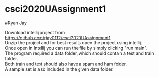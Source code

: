 # csci2020UAssignment1
#Ryan Jay

Download intellij project from https://github.com/rjay0112/csci2020UAssignment1
<br/>Unzip the project and for best results open the project using intellij.
<br/>Once open in Intellij you can run the file by simply clicking "run main".
<br/>The program required a data folder, which should contain a test and train folder.
<br/>Both train and test should also have a spam and ham folder. 
<br/>A sample set is also included in the given data folder.
